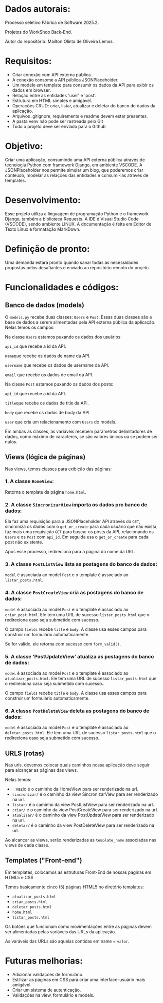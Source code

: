 # Dados autorais:

Processo seletivo Fábrica de Software 2025.2.

Projetos do WorkShop Back-End.

Autor do repositório: Mailton Olinto de Oliveira Lemos.

# Requisitos:

* Criar conexão com API externa pública.
* A conexão consome a API pública JSONPlaceholder.
* Um modelo em template para consumir os dados da API para exibir os dados em browser.
* Relação entre as entidades 'user' e 'post'.
* Estrutura em HTML simples e amigável.
* Operações CRUD: criar, listar, atualizar e deletar do banco de dados da aplicação.
* Arquivos .gitignore, requirements e readme devem estar presentes. 
* A pasta venv não pode ser rastreada pelo Git
* Todo o projeto deve ser enviado para o Github

# Objetivo:

Criar uma aplicação, consumindo uma API externa pública através de tecnologia Python com framework Django, em ambiente VSCODE. A JSONPlaceholder
nos permite simular um blog, que poderemos criar conteúdo, modelar as relações das entidades e consumí-las através de templates.

# Desenvolvimento:

Esse projeto utiliza a linguagem de programação Python e o framework Django, também a biblioteca Requests. A IDE é Visual Studio Code (VSCODE), sendo ambiente LINUX. A documentação é feita em Editor de Texto Linux e formatação MarkDown.

# Definição de pronto:

Uma demanda estará pronto quando sanar todas as necessidades propostas pelos desafiantes e enviado ao repositório remoto do projeto.

# Funcionalidades e códigos:

## Banco de dados (models)

O `models.py` recebe duas classes: `Users` e `Post`. Essas duas classes são a base de dados a serem alimentadas pela API externa pública da aplicação. Nelas temos os campos:

Na classe `Users` estamos puxando os dados dos usuários:

`api_id` que recebe a id da API.

`name`que recebe os dados de name da API.

`username` que recebe os dados de username da API.

`email` que recebe os dados de email da API.


Na classe `Post` estamos puxando os dados dos posts:


`api_id` que recebe a id da API.

`title`que recebe os dados de title da API.

`body` que recebe os dados de body da API.

`user` que cria um relacionamento com `Users` do models.


Em ambas as classes, as variáveis recebem parâmetros delimitadores de dados, como máximo de caracteres, se são valores únicos ou se podem ser nulos.

## Views (lógica de páginas)

Nas views, temos classes para exibição das páginas:

### 1. A classe `HomeView`: 

Retorna o template da página `home.html`.

### 2. A classe `SincronizarView` importa os dados pro banco de dados:

Ela faz uma requisição para a JSONPlaceholder API através do `GET`, sincroniza os dados com o `get_or_create` para cada usuário que não exista, faz mais uma requisição `GET` para buscar os posts da API, relacionando os `Users` e os `Post` com `api_id`. Em seguida usa o `get_or_create` para cada post não existente.

Após esse processo, redireciona para a página do nome da URL.

### 3. A classe `PostListView` lista as postagens do banco de dados:

`model` é associada ao model `Post` e o template é associado ao `listar_posts.html`.

### 4. A classe `PostCreateView` cria as postagens do banco de dados:

`model` é associada ao model `Post` e o template é associado ao `criar_post.html`. Ele tem uma URL de sucesso `listar_posts.html` que o redireciona caso seja submetido com sucesso..

O campo `fields` recebe `title` e `body`. A classe usa esses campos para construir um formulário automaticamente.

Se for válido, ele retorna com sucesso com `form_valid()`.

### 5. A classe 'PostUpdateView' atualiza as postagens do banco de dados:


`model` é associada ao model `Post` e o template é associado ao `atualizar_posts.html`. Ele tem uma URL de sucesso `listar_posts.html` que o redireciona caso seja submetido com sucesso..

O campo `fields` recebe `title` e `body`. A classe usa esses campos para construir um formulário automaticamente.

### 6. A classe `PostDeleteView` deleta as postagens do banco de dados:

`model` é associada ao model `Post` e o template é associado ao `deletar_posts.html`. Ele tem uma URL de sucesso `listar_posts.html` que o redireciona caso seja submetido com sucesso..

## URLS (rotas)

Nas urls, devemos colocar quais caminhos nossa aplicação deve seguir para alcançar as páginas das views.

Nelas temos:

- ` ` vazio é o caminho da HomeView para ser renderizado na url.
- `sincronizar/` é o caminho da view SincronizarView para ser renderizado na url.
- `listar/` é o caminho da view PostListView para ser renderizado na url.
- `criar/` é o caminho da view PostCreateView para ser renderizado na url.
- `atualizar/` é o caminho da view PostUpdateView para ser renderizado na url.
- `deletar/` é o caminho da view PostDeleteView para ser renderizado na url.

Ao alcançar as views, serão renderizadas as `template_name` associadas nas views de cada classe. 

## Templates ("Front-end")

Em templates, colocamos as estruturas Front-End de nossas páginas em HTML5 e CSS.


Temos basicamente cinco (5) páginas HTML5 no diretório templates:

- `atualizar_posts.html`
- `criar_posts.html`
- `deletar_posts.html`
- `home.html`
- `listar_posts.html`

Os botões que funcionam como movimentações entre as páginas devem ser alimentadas pelas variáveis das URLs da aplicação. 

As varáveis das URLs são aquelas contidas em name = `valor`.

# Futuras melhorias:

* Adicionar validações de formulário.
* Estilizar as páginas em CSS para criar uma interface-usuário mais amigável.
* Criar um sistema de autenticação.
* Validações na view, formulário e models.
